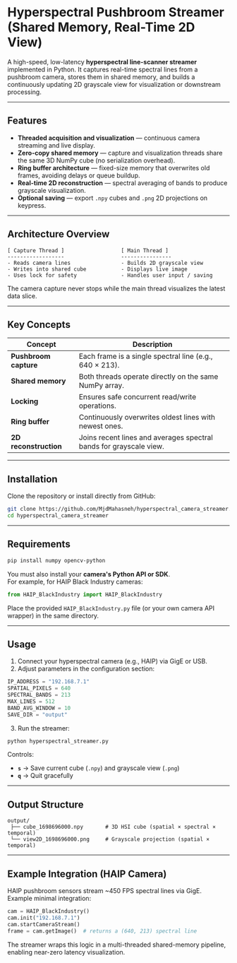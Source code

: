 # Hyperspectral Pushbroom Streamer (Shared Memory, Real-Time 2D View)

A high-speed, low-latency **hyperspectral line-scanner streamer** implemented in Python. It captures real-time spectral lines from a pushbroom camera, stores them in shared memory, and builds a continuously updating 2D grayscale view for visualization or downstream processing.

---

## Features

- **Threaded acquisition and visualization** — continuous camera streaming and live display.
- **Zero-copy shared memory** — capture and visualization threads share the same 3D NumPy cube (no serialization overhead).
- **Ring buffer architecture** — fixed-size memory that overwrites old frames, avoiding delays or queue buildup.
- **Real-time 2D reconstruction** — spectral averaging of bands to produce grayscale visualization.
- **Optional saving** — export `.npy` cubes and `.png` 2D projections on keypress.

---

## Architecture Overview

```
[ Capture Thread ]                  [ Main Thread ]
------------------                  ----------------
- Reads camera lines                - Builds 2D grayscale view
- Writes into shared cube           - Displays live image
- Uses lock for safety              - Handles user input / saving
```

The camera capture never stops while the main thread visualizes the latest data slice.

---

## Key Concepts

| Concept | Description |
|----------|-------------|
| **Pushbroom capture** | Each frame is a single spectral line (e.g., 640 × 213). |
| **Shared memory** | Both threads operate directly on the same NumPy array. |
| **Locking** | Ensures safe concurrent read/write operations. |
| **Ring buffer** | Continuously overwrites oldest lines with newest ones. |
| **2D reconstruction** | Joins recent lines and averages spectral bands for grayscale view. |

---

## Installation

Clone the repository or install directly from GitHub:

```bash
git clone https://github.com/MjdMahasneh/hyperspectral_camera_streamer.git
cd hyperspectral_camera_streamer
```

---

## Requirements

```bash
pip install numpy opencv-python
```

You must also install your **camera's Python API or SDK**.  
For example, for HAIP Black Industry cameras:

```python
from HAIP_BlackIndustry import HAIP_BlackIndustry
```

Place the provided `HAIP_BlackIndustry.py` file (or your own camera API wrapper) in the same directory.

---

## Usage

1. Connect your hyperspectral camera (e.g., HAIP) via GigE or USB.
2. Adjust parameters in the configuration section:

```python
IP_ADDRESS = "192.168.7.1"
SPATIAL_PIXELS = 640
SPECTRAL_BANDS = 213
MAX_LINES = 512
BAND_AVG_WINDOW = 10
SAVE_DIR = "output"
```

3. Run the streamer:

```bash
python hyperspectral_streamer.py
```

Controls:
- **`s`** → Save current cube (`.npy`) and grayscale view (`.png`)
- **`q`** → Quit gracefully

---

## Output Structure

```
output/
 ├── cube_1698696000.npy       # 3D HSI cube (spatial × spectral × temporal)
 └── view2D_1698696000.png     # Grayscale projection (spatial × temporal)
```

---

## Example Integration (HAIP Camera)

HAIP pushbroom sensors stream ~450 FPS spectral lines via GigE.  
Example minimal integration:

```python
cam = HAIP_BlackIndustry()
cam.init("192.168.7.1")
cam.startCameraStream()
frame = cam.getImage()  # returns a (640, 213) spectral line
```

The streamer wraps this logic in a multi-threaded shared-memory pipeline, enabling near-zero latency visualization.








